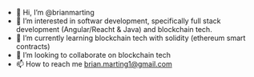 - 👋 Hi, I’m @brianmarting
- 👀 I’m interested in softwar development, specifically full stack development (Angular/Reacht & Java) and blockchain tech.
- 🌱 I’m currently learning blockchain tech with solidity (ethereum smart contracts)
- 💞️ I’m looking to collaborate on blockchain tech
- 📫 How to reach me brian.marting1@gmail.com

<!---
brianmarting/brianmarting is a ✨ special ✨ repository because its `README.md` (this file) appears on your GitHub profile.
You can click the Preview link to take a look at your changes.
--->

